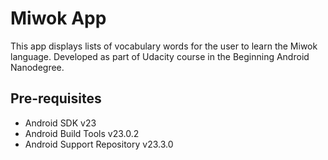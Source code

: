 Miwok App
===================================

This app displays lists of vocabulary words for the user to learn the Miwok language.
Developed as part of Udacity course in the Beginning Android Nanodegree.

Pre-requisites
--------------

- Android SDK v23
- Android Build Tools v23.0.2
- Android Support Repository v23.3.0
